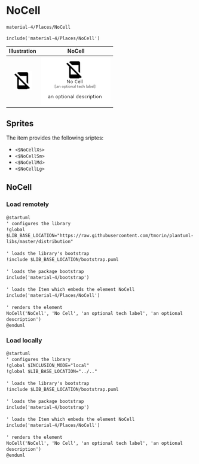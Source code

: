 # NoCell


```text
material-4/Places/NoCell
```

```text
include('material-4/Places/NoCell')
```



| Illustration | NoCell |
| :---: | :---: |
| ![illustration for Illustration](../../material-4/Places/NoCell.png) | ![illustration for NoCell](../../material-4/Places/NoCell.Local.png) |



## Sprites
The item provides the following sriptes:

- `<$NoCellXs>`
- `<$NoCellSm>`
- `<$NoCellMd>`
- `<$NoCellLg>`





## NoCell

### Load remotely
```plantuml
@startuml
' configures the library
!global $LIB_BASE_LOCATION="https://raw.githubusercontent.com/tmorin/plantuml-libs/master/distribution"

' loads the library's bootstrap
!include $LIB_BASE_LOCATION/bootstrap.puml

' loads the package bootstrap
include('material-4/bootstrap')

' loads the Item which embeds the element NoCell
include('material-4/Places/NoCell')

' renders the element
NoCell('NoCell', 'No Cell', 'an optional tech label', 'an optional description')
@enduml
```

### Load locally
```plantuml
@startuml
' configures the library
!global $INCLUSION_MODE="local"
!global $LIB_BASE_LOCATION="../.."

' loads the library's bootstrap
!include $LIB_BASE_LOCATION/bootstrap.puml

' loads the package bootstrap
include('material-4/bootstrap')

' loads the Item which embeds the element NoCell
include('material-4/Places/NoCell')

' renders the element
NoCell('NoCell', 'No Cell', 'an optional tech label', 'an optional description')
@enduml
```


